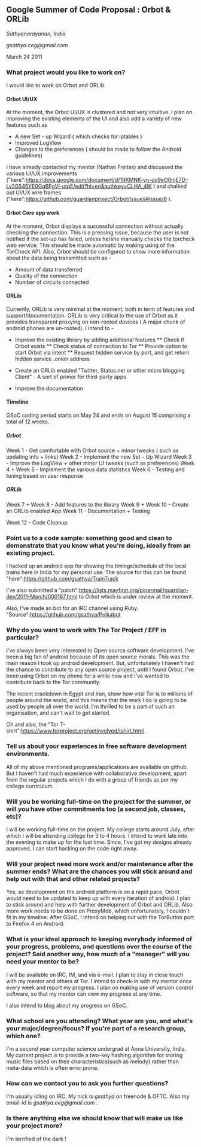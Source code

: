 ## Google Summer of Code Proposal : Orbot & ORLib

*Sathyanarayanan, India*

_gsathya.ceg@gmail.com_

March 24 2011

### What project would you like to work on? 

I would like to work on Orbot and ORLib. 

#### Orbot UI/UX  

At the moment, the Orbot UI/UX is clustered and not very intuitive. I plan on improving the existing elements of the UI and also add a variety of new features such as 

* A new Set - up Wizard ( which checks for iptables ) 
* Improved LogView
* Changes to the preferences ( should be made to follow the Android guidelines)

I have already contacted my mentor (Nathan Freitas) and discussed the various UI/UX improvements ("here":https://docs.google.com/document/d/1RKMNK-yn-co9eO0njE7D-Lv20S45YE0GqBFgVl-utqE/edit?hl=en&authkey=CLHA_4IK ) and chalked out UI/UX wire frames ("here":https://github.com/guardianproject/Orbot/issues#issue/8 ).

#### Orbot Core app work 
 
At the moment, Orbot displays a successful connection without actually checking the connection. This is a pressing issue, because the user is not notified if the set-up has failed, unless he/she manually checks the torcheck web service. This should be made automatic by making using of the TorCheck API. Also, Orbot should be configured to show more information about the data being transmitted such as - 

* Amount of data transferred
* Quality of the connection
* Number of circuits connected

#### ORLib

Currently, ORLib is very minimal at the moment, both in term of features and support/documentation. ORLib is very critical to the use of Orbot as it provides transparent proxying on non-rooted devices ( A major chunk of android phones are un-rooted). I intend to -

* Improve the existing library by adding additional features
** Check if Orbot exists
** Check status of connection to Tor
** Provide option to start Orbot via intent
** Request hidden service by port, and get return hidden service .onion address

* Create an ORLib enabled "Twitter, Status.net or other micro blogging Client" - A sort of primer for third-party apps
* Improve the documentation 

#### Timeline

GSoC coding period starts on May 24 and ends on August 15 comprising a total of 12 weeks. 

##### Orbot

Week 1 - Get comfortable with Orbot source + minor tweaks ( such as updating info + links) 
Week 2 - Implement the new Set - Up Wizard
Week 3 - Improve the LogView + other minor UI tweaks (such as preferences)
Week 4 + Week 5 - Implement the various data statistics
Week 6 - Testing and tuning based on user response

##### ORLib

Week 7 + Week 8 - Add features to the library
Week 9 + Week 10 - Create an ORLib enabled App
Week 11  - Documentation + Testing

Week 12 - Code Cleanup

### Point us to a code sample: something good and clean to demonstrate that you know what you're doing, ideally from an existing project.
 
I hacked up an android app for showing the timings/schedule of the local trains here in India for my personal use. The source for this can be found "here":https://github.com/gsathya/TrainTrack

I've also submitted a "patch":https://lists.mayfirst.org/pipermail/guardian-dev/2011-March/000167.html to *Orbot* which is under review at the moment.

Also, I've made an bot for an IRC channel using Ruby. "Source":https://github.com/gsathya/Polkabot
 
### Why do you want to work with The Tor Project / EFF in particular?

I've always been very interested to Open source software development. I've been a big fan of android because of its open source morals. This was the main reason I took up android development. But, unfortunately I haven't had the chance to contribute to any open source project, until I found Orbot. I've been using Orbot on my phone for a while now and I've wanted to contribute back to the Tor community.

The recent crackdown in Egypt and Iran, show how vital Tor is to millions of people around the world, and this means that the work I do is going to be used by people all over the world. I'm thrilled to be a part of such an organisation, and can't wait to get started.

Oh and also, the "Tor T-shirt":https://www.torproject.org/getinvolved/tshirt.html . 

### Tell us about your experiences in free software development environments.

All of my above mentioned programs/applications are available on github. But I haven't had much experience with collaborative development, apart from the regular projects which I do with a group of friends as per my college curriculum.

### Will you be working full-time on the project for the summer, or will you have other commitments too (a second job, classes, etc)? 

I will be working full-time on the project. My college starts around July, after which I will be attending college for 3 to 4 hours. I intend to work late into the evening to make up for the lost time. Since, I've got my designs already approved, I can start hacking on the code right away. 

### Will your project need more work and/or maintenance after the summer ends? What are the chances you will stick around and help out with that and other related projects?

Yes, as development on the android platform is on a rapid pace, Orbot would need to be updated to keep up with every iteration of android. I plan to stick around and help with further development of Orbot and ORLib. Also more work needs to be done on ProxyMob, which unfortunately, I couldn't fit in my timeline. After GSoC, I intend on helping out with the TorButton port to Firefox 4 on Android. 

### What is your ideal approach to keeping everybody informed of your progress, problems, and questions over the course of the project? Said another way, how much of a "manager" will you need your mentor to be?

I will be available on IRC, IM, and via e-mail. I plan to stay in close touch with my mentor and others at Tor. I intend to check-in with my mentor once every week and report my progress. I plan on making use of version control software, so that my mentor can view my progress at any time. 

I also intend to blog about my progress on GSoC.

### What school are you attending? What year are you, and what's your major/degree/focus? If you're part of a research group, which one?

I'm a second year computer science undergrad at Anna University, India. My current project is to provide a two-key hashing algorithm for storing music files based on their characteristics(such as melody) rather than meta-data which is often error prone. 

### How can we contact you to ask you further questions? 

I'm usually idling on IRC. My nick is _gsathya_ on freenode & OFTC. Also my email-id is _gsathya.ceg@gmail.com_ .

### Is there anything else we should know that will make us like your project more?

I'm terrified of the dark !
